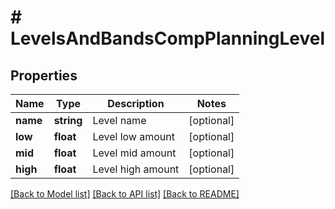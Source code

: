 # # LevelsAndBandsCompPlanningLevel

## Properties

Name | Type | Description | Notes
------------ | ------------- | ------------- | -------------
**name** | **string** | Level name | [optional]
**low** | **float** | Level low amount | [optional]
**mid** | **float** | Level mid amount | [optional]
**high** | **float** | Level high amount | [optional]

[[Back to Model list]](../../README.md#models) [[Back to API list]](../../README.md#endpoints) [[Back to README]](../../README.md)
